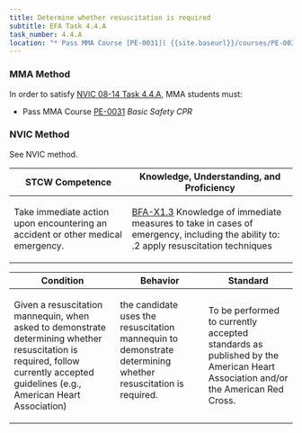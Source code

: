 ```yaml
---
title: Determine whether resuscitation is required
subtitle: EFA Task 4.4.A 
task_number: 4.4.A
location: "* Pass MMA Course [PE-0031]( {{site.baseurl}}/courses/PE-0031) *Basic Safety CPR*" 
---
```



### MMA Method

In order to satisfy  [NVIC 08-14  Task  4.4.A]({{site.baseurl}}/assets/images/nvic-08-14.pdf), MMA students must:

* Pass MMA Course [PE-0031]( {{site.baseurl}}/courses/PE-0031) *Basic Safety CPR*


### NVIC Method

<a onclick="togglevisibility('nvic_methods')" >See NVIC method.</a>

<div id='nvic_methods' class='hide'>

<table>
<thead>
<tr>
<th class='forty'> STCW Competence </th>
<th class='sixty'> Knowledge, Understanding, and Proficiency </th>
</tr>
</thead>




<tbody>
<tr><td markdown='1'>

Take immediate action upon encountering an accident or other medical emergency.

</td><td markdown='1'>

[BFA-X1.3](../../tables/613.html#BFA-X1.3) Knowledge of immediate measures to take in cases of emergency, including the ability to:
.2  apply resuscitation techniques

</td></tr>


</tbody>
</table>


<table>
<thead>
<tr><th class='twenty'>  Condition </th><th class='twenty'> Behavior </th><th  class='sixty'>Standard </th></tr>
</thead>
<tbody >



<tr><td markdown='1'>

Given a resuscitation mannequin, when asked to demonstrate determining whether resuscitation is required, follow currently accepted guidelines (e.g., American Heart Association)

</td><td markdown='1'>

the candidate uses the resuscitation mannequin to demonstrate determining whether resuscitation is required.

<br>

<div class="tooltip">
<span class="tooltiptext">
</span>
</div>


</td><td markdown='1'>

To be performed to currently accepted standards as published by the American Heart Association and/or the American Red Cross.

</td></tr>
</tbody>
</table>
</div>
